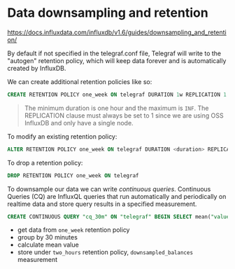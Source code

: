 # Data downsampling and retention

https://docs.influxdata.com/influxdb/v1.6/guides/downsampling_and_retention/

By default if not specified in the telegraf.conf file, Telegraf will write to the "autogen" retention policy, which will keep data forever and is automatically created by InfluxDB.

We can create additional retention policies like so:

```sql
CREATE RETENTION POLICY one_week ON telegraf DURATION 1w REPLICATION 1 DEFAULT
```

>The minimum duration is one hour and the maximum is `INF`. The REPLICATION clause must always be set to 1 since we are using OSS InfluxDB and only have a single node.

To modify an existing retention policy:
```sql
ALTER RETENTION POLICY one_week ON telegraf DURATION <duration> REPLICATION 1 DEFAULT
```

To drop a retention policy:
```sql
DROP RETENTION POLICY one_week ON telegraf
```

To downsample our data we can write *continuous queries*. Continuous Queries (CQ) are InfluxQL queries that run automatically and periodically on realtime data and store query results in a specified measurement.

```sql
CREATE CONTINUOUS QUERY "cq_30m" ON "telegraf" BEGIN SELECT mean("value") AS "mean_value" INTO "telegraf"."two_hours"."downsampled_balances" FROM "telegraf"."one_week"."balance" WHERE "type"='Vault' GROUP BY time(30m), "id" END
```
- get data from `one_week` retention policy
- group by 30 minutes
- calculate mean value
- store under `two_hours` retention policy, `downsampled_balances` measurement
